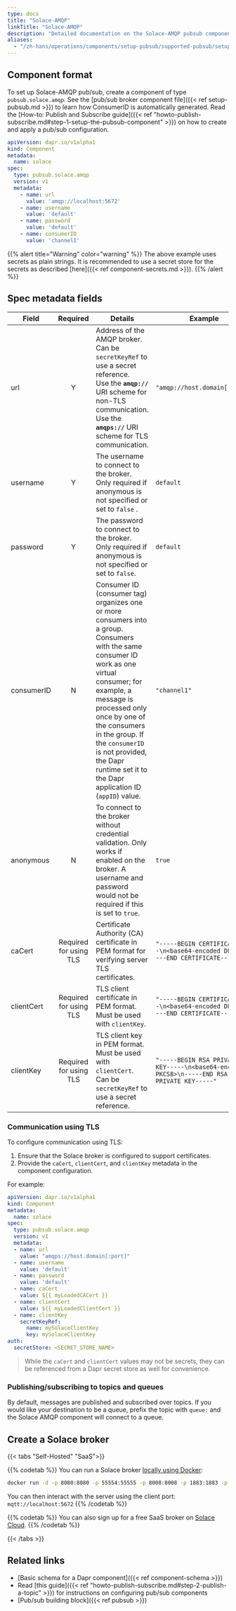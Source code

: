 ```yaml
---
type: docs
title: "Solace-AMQP"
linkTitle: "Solace-AMQP"
description: "Detailed documentation on the Solace-AMQP pubsub component"
aliases:
  - "/zh-hans/operations/components/setup-pubsub/supported-pubsub/setup-solace-amqp/"
---
```


## Component format

To set up Solace-AMQP pub/sub, create a component of type `pubsub.solace.amqp`. See the [pub/sub broker component file]({{< ref setup-pubsub.md >}}) to learn how ConsumerID is automatically generated. Read the [How-to: Publish and Subscribe guide]({{< ref "howto-publish-subscribe.md#step-1-setup-the-pubsub-component" >}}) on how to create and apply a pub/sub configuration.

```yaml
apiVersion: dapr.io/v1alpha1
kind: Component
metadata:
  name: solace
spec:
  type: pubsub.solace.amqp
  version: v1
  metadata:
    - name: url
      value: 'amqp://localhost:5672'
    - name: username
      value: 'default'
    - name: password
      value: 'default'
    - name: consumerID
      value: 'channel1'
```

{{% alert title="Warning" color="warning" %}}
The above example uses secrets as plain strings. It is recommended to use a secret store for the secrets as described [here]({{< ref component-secrets.md >}}).
{{% /alert %}}

## Spec metadata fields

| Field              | Required | Details | Example |
|--------------------|:--------:|---------|---------|
| url    | Y  | Address of the AMQP broker. Can be `secretKeyRef` to use a secret reference. <br> Use the **`amqp://`** URI scheme for non-TLS communication. <br> Use the **`amqps://`** URI scheme for TLS communication. | `"amqp://host.domain[:port]"`
| username | Y | The username to connect to the broker. Only required if anonymous is not specified or set to `false` .| `default`
| password | Y | The password to connect to the broker. Only required if anonymous is not specified or set to `false`. | `default`
| consumerID        |    N     | Consumer ID (consumer tag) organizes one or more consumers into a group. Consumers with the same consumer ID work as one virtual consumer; for example, a message is processed only once by one of the consumers in the group. If the `consumerID` is not provided, the Dapr runtime set it to the Dapr application ID (`appID`) value. | `"channel1"`
| anonymous | N | To connect to the broker without credential validation. Only works if enabled on the broker. A username and password would not be required if this is set to `true`. | `true`
| caCert | Required for using TLS | Certificate Authority (CA) certificate in PEM format for verifying server TLS certificates. | `"-----BEGIN CERTIFICATE-----\n<base64-encoded DER>\n-----END CERTIFICATE-----"`
| clientCert  | Required for using TLS | TLS client certificate in PEM format. Must be used with `clientKey`. | `"-----BEGIN CERTIFICATE-----\n<base64-encoded DER>\n-----END CERTIFICATE-----"`
| clientKey | Required for using TLS | TLS client key in PEM format. Must be used with `clientCert`. Can be `secretKeyRef` to use a secret reference. | `"-----BEGIN RSA PRIVATE KEY-----\n<base64-encoded PKCS8>\n-----END RSA PRIVATE KEY-----"`

### Communication using TLS

To configure communication using TLS:

1. Ensure that the Solace broker is configured to support certificates.
1. Provide the `caCert`, `clientCert`, and `clientKey` metadata in the component configuration. 

For example:

```yaml
apiVersion: dapr.io/v1alpha1
kind: Component
metadata:
  name: solace
spec:
  type: pubsub.solace.amqp
  version: v1
  metadata:
  - name: url
    value: "amqps://host.domain[:port]"
  - name: username
    value: 'default'
  - name: password
    value: 'default'
  - name: caCert
    value: ${{ myLoadedCACert }}
  - name: clientCert
    value: ${{ myLoadedClientCert }}
  - name: clientKey
    secretKeyRef:
      name: mySolaceClientKey
      key: mySolaceClientKey
auth:
  secretStore: <SECRET_STORE_NAME>
```

> While the `caCert` and `clientCert` values may not be secrets, they can be referenced from a Dapr secret store as well for convenience.

### Publishing/subscribing to topics and queues

By default, messages are published and subscribed over topics. If you would like your destination to be a queue, prefix the topic with `queue:` and the Solace AMQP component will connect to a queue.

## Create a Solace broker

{{< tabs "Self-Hosted" "SaaS">}}

{{% codetab %}}
You can run a Solace broker [locally using Docker](https://hub.docker.com/r/solace/solace-pubsub-standard):

```bash
docker run -d -p 8080:8080 -p 55554:55555 -p 8008:8008 -p 1883:1883 -p 8000:8000 -p 5672:5672 -p 9000:9000 -p 2222:2222 --shm-size=2g --env username_admin_globalaccesslevel=admin --env username_admin_password=admin --name=solace solace/solace-pubsub-standard
```

You can then interact with the server using the client port: `mqtt://localhost:5672`
{{% /codetab %}}

{{% codetab %}}
You can also sign up for a free SaaS broker on [Solace Cloud](https://console.solace.cloud/login/new-account?product=event-streaming).
{{% /codetab %}}

{{< /tabs >}}

## Related links

- [Basic schema for a Dapr component]({{< ref component-schema >}})
- Read [this guide]({{< ref "howto-publish-subscribe.md#step-2-publish-a-topic" >}}) for instructions on configuring pub/sub components
- [Pub/sub building block]({{< ref pubsub >}})